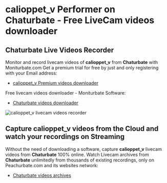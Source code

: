 # calioppet_v Performer on Chaturbate - Free LiveCam videos downloader

## Chaturbate Live Videos Recorder

Monitor and record livecam videos of **calioppet_v** from **Chaturbate** with Moniturbate.com
Get a premium trial for free by just and only registering with your Email address:
* [calioppet_v Premium videos downloader](https://moniturbate.com/request-demo-licence-key.html)

Free livecam videos downloader - Moniturbate Software:
* [Chaturbate videos downloader](https://moniturbate.com/moniturbate-download-software.html)

![calioppet_v livecam videos recorder](https://peachurnet.com/templates/moniturbate-software.png)


## Capture calioppet_v videos from the Cloud and watch your recordings on Streaming

Without the need of downloading a software, capture **calioppet_v** livecam videos from **Chaturbate** 100% online.
Watch Livecam archives from **Chaturbate** unlimitedly from thousands of existing recordings, only on Peachurbate.com and its websites network:
* [Chaturbate videos archives](https://peachurnet.com/)